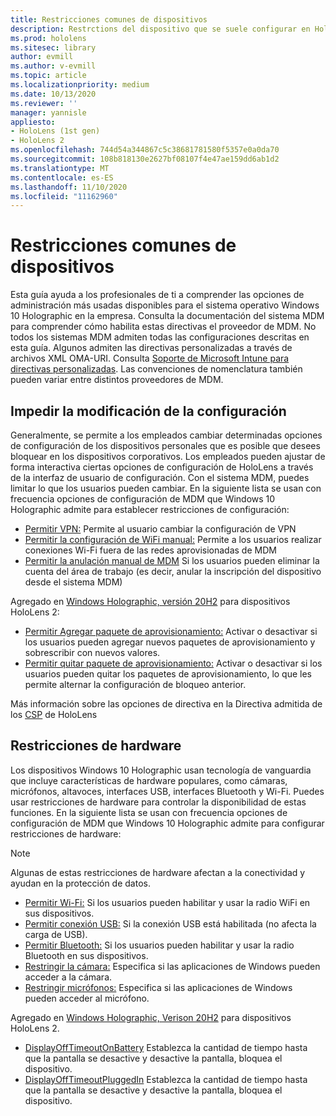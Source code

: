 ```yaml
---
title: Restricciones comunes de dispositivos
description: Restrctions del dispositivo que se suele configurar en HoloLens.
ms.prod: hololens
ms.sitesec: library
author: evmill
ms.author: v-evmill
ms.topic: article
ms.localizationpriority: medium
ms.date: 10/13/2020
ms.reviewer: ''
manager: yannisle
appliesto:
- HoloLens (1st gen)
- HoloLens 2
ms.openlocfilehash: 744d54a344867c5c38681781580f5357e0a0da70
ms.sourcegitcommit: 108b818130e2627bf08107f4e47ae159dd6ab1d2
ms.translationtype: MT
ms.contentlocale: es-ES
ms.lasthandoff: 11/10/2020
ms.locfileid: "11162960"
---
```

# Restricciones comunes de dispositivos 

Esta guía ayuda a los profesionales de ti a comprender las opciones de administración más usadas disponibles para el sistema operativo Windows 10 Holographic en la empresa. Consulta la documentación del sistema MDM para comprender cómo habilita estas directivas el proveedor de MDM. No todos los sistemas MDM admiten todas las configuraciones descritas en esta guía. Algunos admiten las directivas personalizadas a través de archivos XML OMA-URI. Consulta [Soporte de Microsoft Intune para directivas personalizadas](https://docs.microsoft.com/mem/intune/configuration/custom-settings-windows-10). Las convenciones de nomenclatura también pueden variar entre distintos proveedores de MDM.

## Impedir la modificación de la configuración
Generalmente, se permite a los empleados cambiar determinadas opciones de configuración de los dispositivos personales que es posible que desees bloquear en los dispositivos corporativos. Los empleados pueden ajustar de forma interactiva ciertas opciones de configuración de HoloLens a través de la interfaz de usuario de configuración. Con el sistema MDM, puedes limitar lo que los usuarios pueden cambiar. En la siguiente lista se usan con frecuencia opciones de configuración de MDM que Windows 10 Holographic admite para establecer restricciones de configuración:
-   [Permitir VPN:](https://docs.microsoft.com/windows/client-management/mdm/policy-csp-settings#settings-allowvpn) Permite al usuario cambiar la configuración de VPN
-   [Permitir la configuración de WiFi manual:](https://docs.microsoft.com/windows/client-management/mdm/policy-csp-wifi#wifi-allowmanualwificonfiguration) Permite a los usuarios realizar conexiones Wi-Fi fuera de las redes aprovisionadas de MDM
-   [Permitir la anulación manual de MDM](https://docs.microsoft.com/windows/client-management/mdm/policy-csp-experience#experience-allowmanualmdmunenrollment) Si los usuarios pueden eliminar la cuenta del área de trabajo (es decir, anular la inscripción del dispositivo desde el sistema MDM)

Agregado en [Windows Holographic, versión 20H2](hololens-release-notes.md#windows-holographic-version-20h2) para dispositivos HoloLens 2:
- [Permitir Agregar paquete de aprovisionamiento:](https://docs.microsoft.com/windows/client-management/mdm/policy-csp-security#security-allowaddprovisioningpackage) Activar o desactivar si los usuarios pueden agregar nuevos paquetes de aprovisionamiento y sobrescribir con nuevos valores.
- [Permitir quitar paquete de aprovisionamiento:](https://docs.microsoft.com/windows/client-management/mdm/policy-csp-security#security-allowremoveprovisioningpackage) Activar o desactivar si los usuarios pueden quitar los paquetes de aprovisionamiento, lo que les permite alternar la configuración de bloqueo anterior.

Más información sobre las opciones de directiva en la Directiva admitida de los [CSP](https://docs.microsoft.com/windows/client-management/mdm/policy-csps-supported-by-hololens2) de HoloLens

## Restricciones de hardware
Los dispositivos Windows 10 Holographic usan tecnología de vanguardia que incluye características de hardware populares, como cámaras, micrófonos, altavoces, interfaces USB, interfaces Bluetooth y Wi-Fi. Puedes usar restricciones de hardware para controlar la disponibilidad de estas funciones.
En la siguiente lista se usan con frecuencia opciones de configuración de MDM que Windows 10 Holographic admite para configurar restricciones de hardware:

> [!NOTE]
> Algunas de estas restricciones de hardware afectan a la conectividad y ayudan en la protección de datos.

-   [Permitir Wi-Fi:](https://docs.microsoft.com/windows/client-management/mdm/policy-csp-wifi#wifi-allowwifi) Si los usuarios pueden habilitar y usar la radio WiFi en sus dispositivos.
-   [Permitir conexión USB:](https://docs.microsoft.com/windows/client-management/mdm/policy-csp-connectivity#connectivity-allowusbconnection) Si la conexión USB está habilitada (no afecta la carga de USB).
-   [Permitir Bluetooth:](https://docs.microsoft.com/windows/client-management/mdm/policy-csp-connectivity#connectivity-allowbluetooth) Si los usuarios pueden habilitar y usar la radio Bluetooth en sus dispositivos.
-   [Restringir la cámara:](https://docs.microsoft.com/windows/client-management/mdm/policy-csp-privacy#privacy-letappsaccesscamera) Especifica si las aplicaciones de Windows pueden acceder a la cámara.
-   [Restringir micrófonos:](https://docs.microsoft.com/windows/client-management/mdm/policy-csp-privacy#privacy-letappsaccessmicrophone) Especifica si las aplicaciones de Windows pueden acceder al micrófono.

Agregado en [Windows Holographic, Verison 20H2](hololens-release-notes.md#windows-holographic-version-20h2) para dispositivos HoloLens 2. 
- [DisplayOffTimeoutOnBattery](https://docs.microsoft.com/windows/client-management/mdm/policy-csp-power#power-displayofftimeoutonbattery) Establezca la cantidad de tiempo hasta que la pantalla se desactive y desactive la pantalla, bloquea el dispositivo. 
- [DisplayOffTimeoutPluggedIn](https://docs.microsoft.com/windows/client-management/mdm/policy-csp-power#power-displayofftimeoutpluggedin) Establezca la cantidad de tiempo hasta que la pantalla se desactive y desactive la pantalla, bloquea el dispositivo. 
